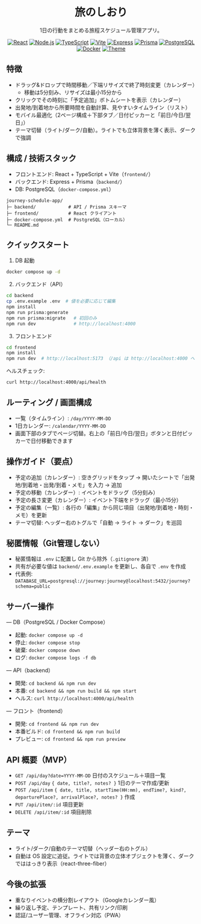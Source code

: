 <div align="center">

# 旅のしおり

1日の行動をまとめる旅程スケジュール管理アプリ。

<p>
  <a href="https://react.dev"><img alt="React" src="https://img.shields.io/badge/React-18-61DAFB?logo=react&logoColor=000" /></a>
  <a href="https://nodejs.org/"><img alt="Node.js" src="https://img.shields.io/badge/Node.js-18%2B-339933?logo=nodedotjs&logoColor=fff" /></a>
  <a href="https://www.typescriptlang.org/"><img alt="TypeScript" src="https://img.shields.io/badge/TypeScript-5-3178C6?logo=typescript&logoColor=fff" /></a>
  <a href="https://vitejs.dev/"><img alt="Vite" src="https://img.shields.io/badge/Vite-5-646CFF?logo=vite&logoColor=fff" /></a>
  <a href="https://expressjs.com/"><img alt="Express" src="https://img.shields.io/badge/Express-4-000000?logo=express&logoColor=fff" /></a>
  <a href="https://www.prisma.io/"><img alt="Prisma" src="https://img.shields.io/badge/Prisma-ORM-2D3748?logo=prisma&logoColor=fff" /></a>
  <a href="https://www.postgresql.org/"><img alt="PostgreSQL" src="https://img.shields.io/badge/PostgreSQL-15-4169E1?logo=postgresql&logoColor=fff" /></a>
  <a href="https://www.docker.com/"><img alt="Docker" src="https://img.shields.io/badge/Docker-Compose-2496ED?logo=docker&logoColor=fff" /></a>
  <a href="#%E3%83%86%E3%83%BC%E3%83%9E"><img alt="Theme" src="https://img.shields.io/badge/Theme-Light%20%2F%20Dark%20%2F%20Auto-8B5CF6?logo=apple&logoColor=fff" /></a>
</p>

</div>

## 特徴

- ドラッグ&ドロップで時間移動／下端リサイズで終了時刻変更（カレンダー）
  - 移動は5分刻み、リサイズは最小15分から
- クリックでその時刻に「予定追加」ボトムシートを表示（カレンダー）
- 出発地/到着地から所要時間を自動計算、見やすいタイムライン（リスト）
- モバイル最適化（2ページ構成＋下部タブ／日付ピッカーと「前日/今日/翌日」）
- テーマ切替（ライト/ダーク/自動）。ライトでも立体背景を薄く表示、ダークで強調

## 構成 / 技術スタック

- フロントエンド: React + TypeScript + Vite（`frontend/`）
- バックエンド: Express + Prisma（`backend/`）
- DB: PostgreSQL（`docker-compose.yml`）

```
journey-schedule-app/
├─ backend/            # API / Prisma スキーマ
├─ frontend/           # React クライアント
├─ docker-compose.yml  # PostgreSQL（ローカル）
└─ README.md
```

## クイックスタート

1) DB 起動

```bash
docker compose up -d
```

2) バックエンド（API）

```bash
cd backend
cp .env.example .env  # 値を必要に応じて編集
npm install
npm run prisma:generate
npm run prisma:migrate   # 初回のみ
npm run dev              # http://localhost:4000
```

3) フロントエンド

```bash
cd frontend
npm install
npm run dev  # http://localhost:5173 （/api は http://localhost:4000 へプロキシ）
```

ヘルスチェック:

```bash
curl http://localhost:4000/api/health
```

## ルーティング / 画面構成

- 一覧（タイムライン）: `/day/YYYY-MM-DD`
- 1日カレンダー: `/calendar/YYYY-MM-DD`
- 画面下部のタブでページ切替。右上の「前日/今日/翌日」ボタンと日付ピッカーで日付移動できます

## 操作ガイド（要点）

- 予定の追加（カレンダー）: 空きグリッドをタップ → 開いたシートで「出発地/到着地・出発/到着・メモ」を入力 → 追加
- 予定の移動（カレンダー）: イベントをドラッグ（5分刻み）
- 予定の長さ変更（カレンダー）: イベント下端をドラッグ（最小15分）
- 予定の編集（一覧）: 各行の「編集」から同じ項目（出発地/到着地・時刻・メモ）を更新
- テーマ切替: ヘッダー右のトグルで「自動 → ライト → ダーク」を巡回

## 秘匿情報（Git管理しない）

- 秘匿情報は `.env` に配置し Git から除外（`.gitignore` 済）
- 共有が必要な値は `backend/.env.example` を更新し、各自で `.env` を作成
- 代表例: `DATABASE_URL=postgresql://journey:journey@localhost:5432/journey?schema=public`

## サーバー操作

— DB（PostgreSQL / Docker Compose）

- 起動: `docker compose up -d`
- 停止: `docker compose stop`
- 破棄: `docker compose down`
- ログ: `docker compose logs -f db`

— API（backend）

- 開発: `cd backend && npm run dev`
- 本番: `cd backend && npm run build && npm start`
- ヘルス: `curl http://localhost:4000/api/health`

— フロント（frontend）

- 開発: `cd frontend && npm run dev`
- 本番ビルド: `cd frontend && npm run build`
- プレビュー: `cd frontend && npm run preview`

## API 概要（MVP）

- `GET /api/day?date=YYYY-MM-DD` 日付のスケジュール＋項目一覧
- `POST /api/day` `{ date, title?, notes? }` 1日のテーマ作成/更新
- `POST /api/item` `{ date, title, startTime(HH:mm), endTime?, kind?, departurePlace?, arrivalPlace?, notes? }` 作成
- `PUT /api/item/:id` 項目更新
- `DELETE /api/item/:id` 項目削除

## テーマ

- ライト/ダーク/自動のテーマ切替（ヘッダー右のトグル）
- 自動は OS 設定に追従。ライトでは背景の立体オブジェクトを薄く、ダークでははっきり表示（react-three-fiber）

## 今後の拡張

- 重なりイベントの横分割レイアウト（Googleカレンダー風）
- 繰り返し予定、テンプレート、共有リンク/印刷
- 認証/ユーザー管理、オフライン対応（PWA）
